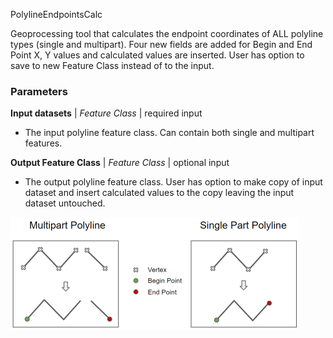 PolylineEndpointsCalc

Geoprocessing tool that calculates the endpoint coordinates of ALL polyline types (single and multipart). Four new fields are added for Begin and End Point X, Y values and calculated values are inserted. User has option to save to new Feature Class instead of to the input.

### Parameters

**Input datasets** | *Feature Class* | required input
* The input polyline feature class. Can contain both single and multipart features.

**Output Feature Class** | *Feature Class* | optional input
* The output polyline feature class. User has option to make copy of input dataset and insert calculated values to the copy leaving the input dataset untouched.

![DatasetExtentToFeatures Image](https://github.com/thoward-gis/arc-tools/blob/master/PolylineEndpoints/calc_endpoint_coordinates_help.png  "With Single and Multipart Polyline Inputs, endpoints are calculated")
